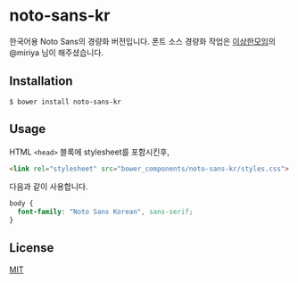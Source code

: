 # noto-sans-kr
한국어용 Noto Sans의 경량화 버전입니다.
폰트 소스 경량화 작업은 [이상한모임](http://blog.weirdx.io)의 @miriya 님이 해주셨습니다.

## Installation
```
$ bower install noto-sans-kr
```

## Usage

HTML `<head>` 블록에 stylesheet를 포함시킨후,
``` html
<link rel="stylesheet" src="bower_components/noto-sans-kr/styles.css">
```

다음과 같이 사용합니다.
``` css
body {
  font-family: "Noto Sans Korean", sans-serif;
}
```

## License
[MIT](https://github.com/HyunSeob/noto-sans-kr/blob/master/LICENSE)
